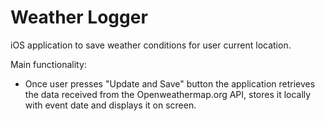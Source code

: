 # Weather Logger
iOS application to save weather conditions for user current location.

Main functionality:
- Once user presses "Update and Save" button the application retrieves the data received from the Openweathermap.org API, stores it locally with event date and displays it on screen.


